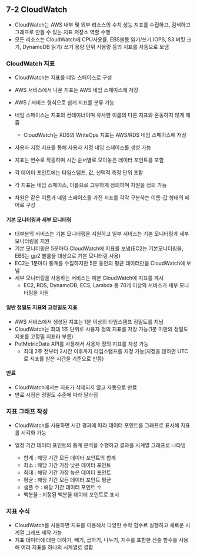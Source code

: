 ## **7-2 CloudWatch**

- CloudWatch는 AWS 내부 및 외부 리소스의 수치 성능 지표를 수집하고, 검색하고 그래프로 만들 수 있는 지표 저장소 역할 수행
- 모든 리소스는 CloudWatch에 CPU사용률, EBS볼륨 읽기/쓰기 IOPS, S3 버킷 크기, DynamoDB 읽기/ 쓰기 용량 단위 사용량 등의 지표를 자동으로 보냄



### **CloudWatch 지표**

- CloudWatch는 지표를 네임 스페이스로 구성
- AWS 서비스에서 나온 지표는 AWS 네임 스페이스에 저장
- AWS / 서비스 형식으로 쉽게 지표를 분류 가능
- 네임 스페이스는 지표의 컨테이너이며 유사한 이름의 다른 지표와 혼동하지 않게 해줌
  - CloudWatch는 RDS의 WriteOps 지표는 AWS/RDS 네임 스페이스에 저장
- 사용자 지정 지표를 통해 사용자 지정 네임 스페이스를 생성 가능



- 지표는 변수로 작동하며 시간 순서별로 모아놓은 데이터 포인트를 포함
- 각 데이터 포인트에는 타임스탬프, 값, 선택적 측정 단위 포함
- 각 지표는 네임 스페이스, 이름으로 고유하게 정의하며 차원을 정의 가능
- 차원은 같은 이름과 네임 스페이스를 가진 지표를 각각 구분하는 이름-값 형태의 페어로 구성



#### 기본 모니터링과 세부 모니터링

- 대부분의 서비스는 기본 모니터링을 지원하고 일부 서비스는 기본 모니터링과 세부 모니터링을 지원
- 기본 모니터링은 5분마다 CloudWatch에 지표를 보냄(EC2는 기본모니터링을, EBS는 gp2 볼륨을 대상으로 기본 모니터링 사용)
- EC2는 1분마다 통계를 수집하지만 5분 동안의 평균 데이터만을 CloudWatch에 보냄
- 세부 모니터링을 사용하는 서비스는 매분 CloudWatch에 지표를 게시
  - EC2, RDS, DynamoDB, ECS, Lambda 등 70개 이상의 서비스가 세부 모니터링을 지원



#### 일반 정밀도 지표와 고정밀도 지표

- AWS 서비스에서 생성된 지표는 1분 이상의 타임스탬프 정밀도를 지님
- CloudWatch는 최대 1초 단위로 사용자 정의 지표를 저장 가능(1분 미만의 정밀도 지표를 고정밀 지표라 부름)
- PutMetricData API를 사용해서 사용자 정의 지표를 자성 가능
  - 최대 2주 전부터 2시간 이후까지 타임스탬프를 지정 가능(지정을 않하면 UTC로 지표를 받은 시간을 기준으로 만듬)



#### 만료

- CloudWatch에서는 지표가 삭제되지 않고 자동으로 만료
- 만료 시점은 정밀도 수준에 따라 달라짐



### 지표 그래프 작성

- CloudWatch를 사용하면 시간 경과에 따라 데이터 포인트를 그래프로 표시해 지표를 시각화 가능

- 일정 기간 데이터 포인트의 통계 분석을 수행하고 결과를 시계열 그래프로 나타냄

  - 합계 : 해당 기간 모든 데이터 포인트의 합계
  - 최소 : 해당 기간 가장 낮은 데이터 포인트
  - 최대 : 해당 기간 가장 높은 데이터 포인트
  - 평균 : 해당 기간 모든 데이터 포인트 평균
  - 샘플 수 : 해당 기간 데이터 포인트 수
  - 백분율 : 지정된 백분율 데이터 포인트로 표시

   

### 지표 수식

- CloudWatch를 사용하면 지표를 이용해서 다양한 수학 함수르 실행하고 새로운 시계열 그래프 제작 가능
- 지표 데이터에 대한 더하기, 빼기, 곱하기, 나누기, 지수를 포함한 산술 함수를 사용해 여러 지표를 하나의 시계열로 결합
